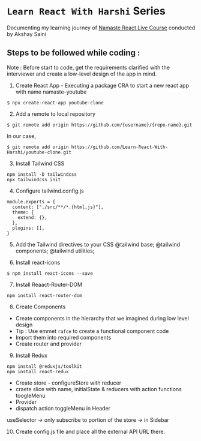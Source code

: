 # `Learn React With Harshi` Series 
   Documenting my learning journey of [Namaste React Live Course](https://learn.namastedev.com/) conducted by Akshay Saini
   
## Steps to be followed while coding : 

Note : Before start to code, get the requirements clarified with the interviewer and create a low-level design of the app in mind.

1. Create React App - Executing a package CRA to start a new react app with name namaste-youtube 
```
$ npx create-react-app youtube-clone
```

2. Add a remote to local repository 
```
$ git remote add origin https://github.com/{username}/{repo-name}.git
```
In our case, 

```
$ git remote add origin https://github.com/Learn-React-With-Harshi/youtube-clone.git
```

3. Install Tailwind CSS

```
npm install -D tailwindcss
npx tailwindcss init
```

4. Configure tailwind.config.js 

```
module.exports = {
  content: ["./src/**/*.{html,js}"],
  theme: {
    extend: {},
  },
  plugins: [],
}
```

5. Add the Tailwind directives to your CSS
@tailwind base;
@tailwind components;
@tailwind utilities;

6. Install react-icons
```
$ npm install react-icons --save
```

7. Install Reaact-Router-DOM
```
npm install react-router-dom
```

8. Create Components 
 - Create components in the hierarchy that we imagined during low level design 
 - Tip : Use emmet `rafce` to create a functional component code 
 - Import them into required components
 - Create router and provider 

9. Install Redux
```
npm install @reduxjs/toolkit
npm install react-redux
```

- Create store - configureStore with reducer 
- craete slice with name, initialState & reducers with action functions toogleMenu
- Provider 
- dispatch action toggleMenu in Header 

useSelector -> only subscribe to portion of the store  -> in Sidebar 

10. Create config.js file and place all the external API URL there.





